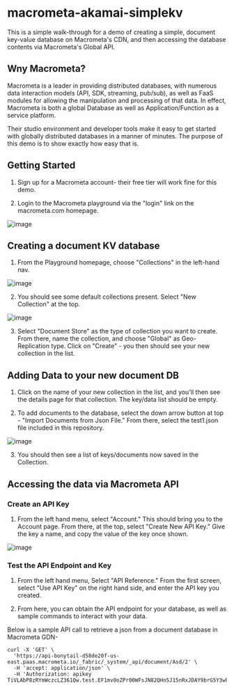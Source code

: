 # macrometa-akamai-simplekv

This is a simple walk-through for a demo of creating a simple, document key-value database on Macrometa's CDN, and then accessing the database contents via Macrometa's Global API.

## Wny Macrometa?

Macrometa is a leader in providing distributed databases, with numerous data interaction models (API, SDK, streaming, pub/sub), as well as FaaS modules for allowing the manipulation and processing of that data. In effect, Macrometa is both a global Database as well as Application/Function as a service platform. 

Their studio environment and developer tools make it easy to get started with globally distributed databases in a manner of minutes. The purpose of this demo is to show exactly how easy that is.

## Getting Started

1. Sign up for a Macrometa account- their free tier will work fine for this demo.

2. Login to the Macrometa playground via the "login" link on the macrometa.com homepage.

![image](https://user-images.githubusercontent.com/19197357/223297413-e00ea537-d812-4581-ab26-e776ba86cc01.png)

## Creating a document KV database

1. From the Playground homepage, choose "Collections" in the left-hand nav.

![image](https://user-images.githubusercontent.com/19197357/223297515-ff54ff49-c1d7-4fe3-aae1-e25a33d89761.png)

2. You should see some default collections present. Select "New Collection" at the top.

![image](https://user-images.githubusercontent.com/19197357/223297653-ba609393-14c5-4c9e-b5fa-5416711012a3.png)

3. Select "Document Store" as the type of collection you want to create. From there, name the collection, and choose "Global" as Geo-Replication type. Click on "Create" - you then should see your new collection in the list. 

## Adding Data to your new document DB

1. Click on the name of your new collection in the list, and you'll then see the details page for that collection. The key/data list should be empty.

2. To add documents to the database, select the down arrow button at top - "Import Documents from Json File." From there, select the test1.json file included in this repository.

![image](https://user-images.githubusercontent.com/19197357/223297931-cf59ff92-5e72-4f6e-97c5-73426642de7c.png)

3. You should then see a list of keys/documents now saved in the Collection.

## Accessing the data via Macrometa API

### Create an API Key

1. From the left hand menu, select "Account." This should bring you to the Account page. From there, at the top, select "Create New API Key." Give the key a name, and copy the value of the key once shown. 

![image](https://user-images.githubusercontent.com/19197357/223298098-917b93d7-d6d7-4d0b-81c6-1a41034483f4.png)

###  Test the API Endpoint and Key

1. From the left hand menu, Select "API Reference." From the first screen, select "Use API Key" on the right hand side, and enter the API key you created.

2. From here, you can obtain the API endpoint for your database, as well as sample commands to interact with your data. 

Below is a sample API call to retrieve a json from a document database in Macrometa GDN-

```
curl -X 'GET' \
  'https://api-bonytail-d58de20f-us-east.paas.macrometa.io/_fabric/_system/_api/document/Asd/2' \
  -H 'accept: application/json' \
  -H 'Authorization: apikey TiVLAbP8zRYmWczcLZ361Qw.test.EF1mv0oZPr00WFsJN82QHn5J15nRxJDAY9brG5Y3wk22tyimDaCJ6mREOQeSEfLS8bf910'
  ```
